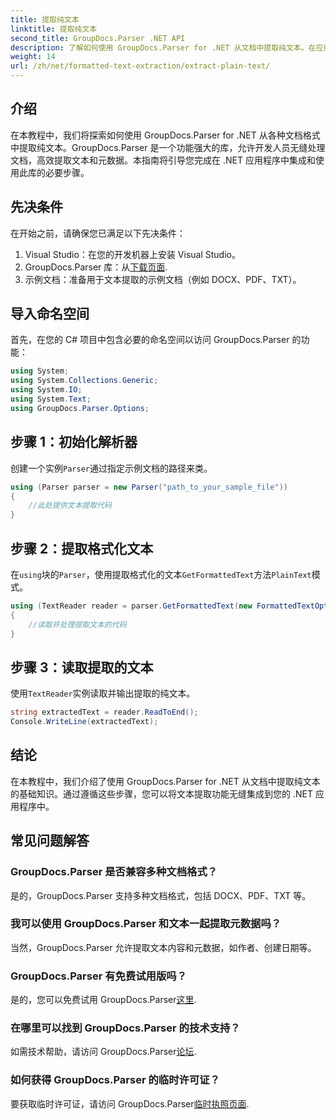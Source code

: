 ```yaml
---
title: 提取纯文本
linktitle: 提取纯文本
second_title: GroupDocs.Parser .NET API
description: 了解如何使用 GroupDocs.Parser for .NET 从文档中提取纯文本。在应用程序中集成文本提取的简单步骤。
weight: 14
url: /zh/net/formatted-text-extraction/extract-plain-text/
---
```

## 介绍
在本教程中，我们将探索如何使用 GroupDocs.Parser for .NET 从各种文档格式中提取纯文本。GroupDocs.Parser 是一个功能强大的库，允许开发人员无缝处理文档，高效提取文本和元数据。本指南将引导您完成在 .NET 应用程序中集成和使用此库的必要步骤。
## 先决条件
在开始之前，请确保您已满足以下先决条件：
1. Visual Studio：在您的开发机器上安装 Visual Studio。
2.  GroupDocs.Parser 库：从[下载页面](https://releases.groupdocs.com/parser/net/).
3. 示例文档：准备用于文本提取的示例文档（例如 DOCX、PDF、TXT）。

## 导入命名空间
首先，在您的 C# 项目中包含必要的命名空间以访问 GroupDocs.Parser 的功能：
```csharp
using System;
using System.Collections.Generic;
using System.IO;
using System.Text;
using GroupDocs.Parser.Options;
```
## 步骤 1：初始化解析器
创建一个实例`Parser`通过指定示例文档的路径来类。
```csharp
using (Parser parser = new Parser("path_to_your_sample_file"))
{
    //此处提供文本提取代码
}
```
## 步骤 2：提取格式化文本
在`using`块的`Parser`，使用提取格式化的文本`GetFormattedText`方法`PlainText`模式。
```csharp
using (TextReader reader = parser.GetFormattedText(new FormattedTextOptions(FormattedTextMode.PlainText)))
{
    //读取并处理提取文本的代码
}
```
## 步骤 3：读取提取的文本
使用`TextReader`实例读取并输出提取的纯文本。
```csharp
string extractedText = reader.ReadToEnd();
Console.WriteLine(extractedText);
```

## 结论
在本教程中，我们介绍了使用 GroupDocs.Parser for .NET 从文档中提取纯文本的基础知识。通过遵循这些步骤，您可以将文本提取功能无缝集成到您的 .NET 应用程序中。

## 常见问题解答
### GroupDocs.Parser 是否兼容多种文档格式？
是的，GroupDocs.Parser 支持多种文档格式，包括 DOCX、PDF、TXT 等。
### 我可以使用 GroupDocs.Parser 和文本一起提取元数据吗？
当然，GroupDocs.Parser 允许提取文本内容和元数据，如作者、创建日期等。
### GroupDocs.Parser 有免费试用版吗？
是的，您可以免费试用 GroupDocs.Parser[这里](https://releases.groupdocs.com/).
### 在哪里可以找到 GroupDocs.Parser 的技术支持？
如需技术帮助，请访问 GroupDocs.Parser[论坛](https://forum.groupdocs.com/c/parser/17).
### 如何获得 GroupDocs.Parser 的临时许可证？
要获取临时许可证，请访问 GroupDocs.Parser[临时执照页面](https://purchase.groupdocs.com/temporary-license/).